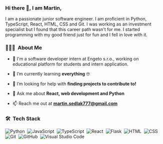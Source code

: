 ### Hi there 👋, I am Martin, 

I am a passionate junior software engineer. I am proficient in Python, TypeScript, React, HTML, CSS and Git. I was working as an investment specialist but I found that this career path wasn't for me. I started programming with my good friend just for fun and I fell in love with it.

### 👨🏻‍💻 &nbsp;About Me

- 🔭 I'm a software developer intern at Engeto s.r.o., working on educational platform for students and intern application. 

- 🌱 I’m currently learning **everything** 🤓

- 🤝 I’m looking for help with **finding projects to contribute to!**

- 💬 Ask me about **React, web development and Python**

- 📫 Reach me out at **martin.sedlak777@gmail.com**

### 🛠 &nbsp;Tech Stack

![Python](https://img.shields.io/badge/-Python-05122A?style=flat&logo=python)&nbsp;
![JavaScript](https://img.shields.io/badge/-JavaScript-05122A?style=flat&logo=javascript)&nbsp;
![TypeScript](https://img.shields.io/badge/-TypeScript-05122A?style=flat&logo=typescript)&nbsp;
![React](https://img.shields.io/badge/-ReactJs-05122A?style=flat&logo=react)&nbsp;
![Flask](https://img.shields.io/badge/-Flask-05122A?style=flat&logo=flask&logoColor=A8B9CC)&nbsp;
![HTML](https://img.shields.io/badge/-HTML-05122A?style=flat&logo=HTML5)&nbsp;
![CSS](https://img.shields.io/badge/-CSS-05122A?style=flat&logo=CSS3&logoColor=1572B6)&nbsp;
![Git](https://img.shields.io/badge/-Git-05122A?style=flat&logo=git)&nbsp;
![GitHub](https://img.shields.io/badge/-GitHub-05122A?style=flat&logo=github)&nbsp;
![Visual Studio Code](https://img.shields.io/badge/-Visual%20Studio%20Code-05122A?style=flat&logo=visual-studio-code&logoColor=007ACC)&nbsp;
